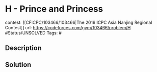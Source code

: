 # H - Prince and Princess

contest: [[CFICPC/103466/103466|The 2019 ICPC Asia Nanjing Regional Contest]]
url: https://codeforces.com/gym/103466/problem/H
#Status/UNSOLVED
Tags: #

## Description

## Solution

